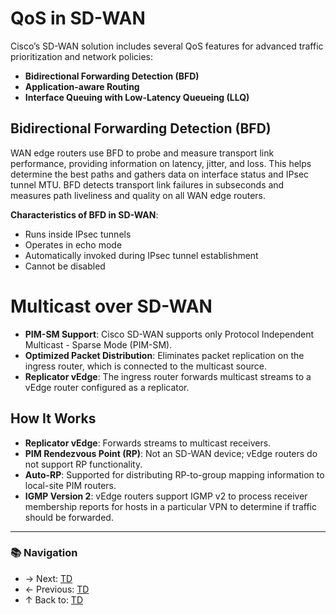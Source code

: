 # QoS in SD-WAN

Cisco’s SD-WAN solution includes several QoS features for advanced traffic prioritization and network policies:

- **Bidirectional Forwarding Detection (BFD)**
- **Application-aware Routing**
- **Interface Queuing with Low-Latency Queueing (LLQ)**

## Bidirectional Forwarding Detection (BFD)

WAN edge routers use BFD to probe and measure transport link performance, providing information on latency, jitter, and loss. This helps determine the best paths and gathers data on interface status and IPsec tunnel MTU. BFD detects transport link failures in subseconds and measures path liveliness and quality on all WAN edge routers.

**Characteristics of BFD in SD-WAN**:
- Runs inside IPsec tunnels
- Operates in echo mode
- Automatically invoked during IPsec tunnel establishment
- Cannot be disabled

# Multicast over SD-WAN

- **PIM-SM Support**: Cisco SD-WAN supports only Protocol Independent Multicast - Sparse Mode (PIM-SM).
- **Optimized Packet Distribution**: Eliminates packet replication on the ingress router, which is connected to the multicast source.
- **Replicator vEdge**: The ingress router forwards multicast streams to a vEdge router configured as a replicator.

## How It Works

- **Replicator vEdge**: Forwards streams to multicast receivers.
- **PIM Rendezvous Point (RP)**: Not an SD-WAN device; vEdge routers do not support RP functionality.
- **Auto-RP**: Supported for distributing RP-to-group mapping information to local-site PIM routers.
- **IGMP Version 2**: vEdge routers support IGMP v2 to process receiver membership reports for hosts in a particular VPN to determine if traffic should be forwarded.

---

### 📚 Navigation
- → Next: [TD](TD)  
- ← Previous: [TD](TD)  
- ↑ Back to: [TD](TD)

